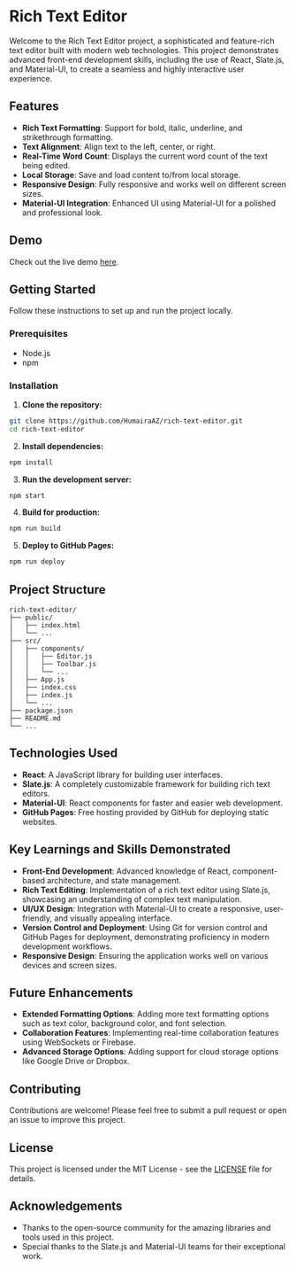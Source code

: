 # Rich Text Editor

Welcome to the Rich Text Editor project, a sophisticated and feature-rich text editor built with modern web technologies. This project demonstrates advanced front-end development skills, including the use of React, Slate.js, and Material-UI, to create a seamless and highly interactive user experience.

## Features

- **Rich Text Formatting**: Support for bold, italic, underline, and strikethrough formatting.
- **Text Alignment**: Align text to the left, center, or right.
- **Real-Time Word Count**: Displays the current word count of the text being edited.
- **Local Storage**: Save and load content to/from local storage.
- **Responsive Design**: Fully responsive and works well on different screen sizes.
- **Material-UI Integration**: Enhanced UI using Material-UI for a polished and professional look.

## Demo

Check out the live demo [here](https://HumairaAZ.github.io/rich-text-editor).

## Getting Started

Follow these instructions to set up and run the project locally.

### Prerequisites

- Node.js
- npm

### Installation

1. **Clone the repository:**

```sh
git clone https://github.com/HumairaAZ/rich-text-editor.git
cd rich-text-editor
```

2. **Install dependencies:**

```sh
npm install
```

3. **Run the development server:**

```sh
npm start
```

4. **Build for production:**

```sh
npm run build
```

5. **Deploy to GitHub Pages:**

```sh
npm run deploy
```

## Project Structure

```
rich-text-editor/
├── public/
│   ├── index.html
│   └── ...
├── src/
│   ├── components/
│   │   ├── Editor.js
│   │   ├── Toolbar.js
│   │   └── ...
│   ├── App.js
│   ├── index.css
│   ├── index.js
│   └── ...
├── package.json
├── README.md
└── ...
```

## Technologies Used

- **React**: A JavaScript library for building user interfaces.
- **Slate.js**: A completely customizable framework for building rich text editors.
- **Material-UI**: React components for faster and easier web development.
- **GitHub Pages**: Free hosting provided by GitHub for deploying static websites.

## Key Learnings and Skills Demonstrated

- **Front-End Development**: Advanced knowledge of React, component-based architecture, and state management.
- **Rich Text Editing**: Implementation of a rich text editor using Slate.js, showcasing an understanding of complex text manipulation.
- **UI/UX Design**: Integration with Material-UI to create a responsive, user-friendly, and visually appealing interface.
- **Version Control and Deployment**: Using Git for version control and GitHub Pages for deployment, demonstrating proficiency in modern development workflows.
- **Responsive Design**: Ensuring the application works well on various devices and screen sizes.

## Future Enhancements

- **Extended Formatting Options**: Adding more text formatting options such as text color, background color, and font selection.
- **Collaboration Features**: Implementing real-time collaboration features using WebSockets or Firebase.
- **Advanced Storage Options**: Adding support for cloud storage options like Google Drive or Dropbox.

## Contributing

Contributions are welcome! Please feel free to submit a pull request or open an issue to improve this project.

## License

This project is licensed under the MIT License - see the [LICENSE](LICENSE) file for details.

## Acknowledgements

- Thanks to the open-source community for the amazing libraries and tools used in this project.
- Special thanks to the Slate.js and Material-UI teams for their exceptional work.
